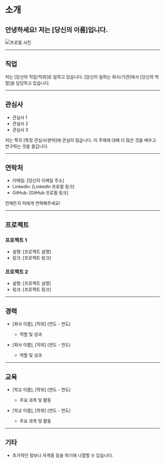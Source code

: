 # 소개

## 안녕하세요! 저는 [당신의 이름]입니다.

![프로필 사진](링크_또는_이미지_경로)

---

## 직업
저는 [당신의 직업/직위]로 일하고 있습니다. [당신이 일하는 회사/기관]에서 [당신의 역할]을 담당하고 있습니다.

---

## 관심사
- 관심사 1
- 관심사 2
- 관심사 3

저는 특히 [특정 관심사/분야]에 관심이 많습니다. 이 주제에 대해 더 많은 것을 배우고 연구하는 것을 즐깁니다.

---

## 연락처
- 이메일: [당신의 이메일 주소]
- LinkedIn: [LinkedIn 프로필 링크]
- GitHub: [GitHub 프로필 링크]

언제든지 저에게 연락해주세요!

---

## 프로젝트
### 프로젝트 1
- 설명: [프로젝트 설명]
- 링크: [프로젝트 링크]

### 프로젝트 2
- 설명: [프로젝트 설명]
- 링크: [프로젝트 링크]

---

## 경력
- [회사 이름], [직위] (연도 - 연도)
  - 역할 및 성과

- [회사 이름], [직위] (연도 - 연도)
  - 역할 및 성과

---

## 교육
- [학교 이름], [학위] (연도 - 연도)
  - 주요 과목 및 활동

- [학교 이름], [학위] (연도 - 연도)
  - 주요 과목 및 활동

---

## 기타
- 추가적인 정보나 자격증 등을 여기에 나열할 수 있습니다.
